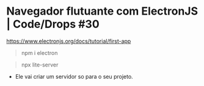 # Navegador flutuante com ElectronJS | Code/Drops #30

  https://www.electronjs.org/docs/tutorial/first-app

> npm i electron

> npx lite-server
  - Ele vai criar um servidor so para o seu projeto.
